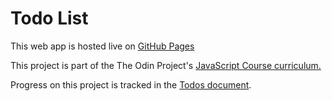 # Todo List

This web app is hosted live on [GitHub Pages](https://junyuhuang.github.io/top-todo-list)

This project is part of the The Odin Project's [JavaScript Course curriculum.](https://www.theodinproject.com/lessons/javascript-todo-list)

Progress on this project is tracked in the [Todos document](./Todos.md).

